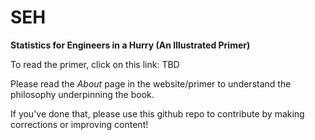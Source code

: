 # SEH
**Statistics for Engineers in a Hurry (An Illustrated Primer)**

To read the primer, click on this link: TBD

Please read the *About* page in the website/primer to understand the philosophy underpinning the book.

If you've done that, please use this github repo to contribute by making corrections or improving content!
